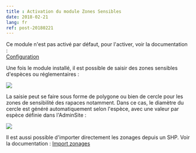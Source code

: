 ```yaml
---
title : Activation du module Zones Sensibles
date: 2018-02-21
lang: fr
ref: post-20180221
---
```


Ce module n'est pas activé par défaut, pour l'activer, voir la documentation :  
<a href="https://geotrek.readthedocs.io/en/master/advanced-configuration.html#sensitive-areas" target="_blank">Configuration</a>

Une fois le module installé, il est possible de saisir des zones sensibles d'espèces ou réglementaires : 


<img style="max-width: 100%;" src="{{site.base_url}}/assets/img/geotrek-mod-zones-sensibles.png">
<!--more-->

La saisie peut se faire sous forme de polygone ou bien de cercle pour les zones de sensibilité des rapaces notamment. Dans ce cas, le diamètre du cercle est généré automatiquement selon l'espèce, avec une valeur par espèce définie dans l'AdminSite : 

<img style="max-width: 100%;" src="{{site.base_url}}/assets/img/geotrek-mod-zones-sensibles-2.png">

Il est aussi possible d'importer directement les zonages depuis un SHP. Voir la documentation : <a href="http://geotrek.ecrins-parcnational.fr/ressources/gt/01-zones-sensibilite/doc-import.pdf" target="_blank">Import zonages</a>

